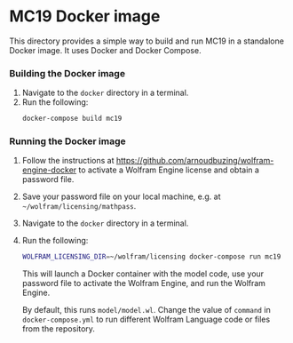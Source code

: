 # MC19 Docker image

This directory provides a simple way to build and run MC19 in a standalone Docker image. It uses Docker and Docker Compose.

### Building the Docker image

1. Navigate to the `docker` directory in a terminal.
1. Run the following:
   ```sh
   docker-compose build mc19
   ```

### Running the Docker image

1. Follow the instructions at https://github.com/arnoudbuzing/wolfram-engine-docker to activate a Wolfram Engine license and obtain a password file.
1. Save your password file on your local machine, e.g. at `~/wolfram/licensing/mathpass`.
1. Navigate to the `docker` directory in a terminal.
1. Run the following:

   ```sh
   WOLFRAM_LICENSING_DIR=~/wolfram/licensing docker-compose run mc19
   ```

   This will launch a Docker container with the model code, use your password file to activate the Wolfram Engine, and run the Wolfram Engine.

   By default, this runs `model/model.wl`. Change the value of `command` in `docker-compose.yml` to run different Wolfram Language code or files from the repository.
